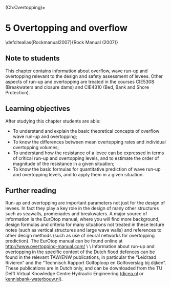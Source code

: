 (Ch:Overtopping)=
# 5 Overtopping and overflow

\defcitealias{Rockmanual2007}{Rock Manual (2007)}

## Note to students
This chapter contains information about overflow, wave run-up and overtopping relevant to the design and safety assessment of levees. Other aspects of run-up and overtopping are treated in the courses CIE5308 (Breakwaters and closure dams) and CIE4310 (Bed, Bank and Shore Protection).

## Learning objectives
After studying this chapter students are able:
- To understand and explain the basic theoretical concepts of overflow wave run-up and overtopping;
- To know the differences between mean overtopping rates and individual overtopping volumes;
- To understand how the resistance of a levee can be expressed in terms of critical run-up and overtopping levels, and to estimate the order of magnitude of the resistance in a given situation;
- To know the basic formulas for quantitative prediction of wave run-up and overtopping levels, and to apply them in a given situation.

## Further reading
Run-up and overtopping are important parameters not just for the design of levees. In fact they play a key role in the design of many other structures such as seawalls, promenades and breakwaters. A major source of information is the EurOtop manual, where you will find more background, design formulas and criteria for many situations not treated in these lecture notes (such as vertical structures and large wave walls) and references to other design methods (such as use of neural networks for overtopping prediction). The EurOtop manual can be found online at http://www.overtopping-manual.com/
\\ \\
Information about run-up and overtopping in the specific context of the Dutch flood defences can be found in the relevant TAW/ENW publications, in particular the “Leidraad Rivieren” and the “Technisch Rapport Golfoploop en Golfoverslag bij dijken”. These publications are in Dutch only, and can be downloaded from the TU Delft Virtual Knowledge Centre Hydraulic Engineering ([dicea.nl](http://www.dicea.nl/) or [kennisbank-waterbouw.nl](http://www.kennisbank-waterbouw.nl/)).